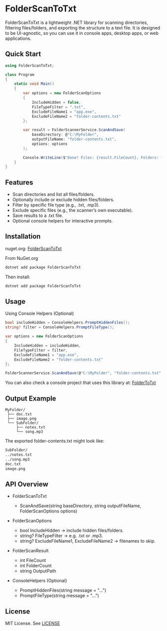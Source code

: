 # FolderScanToTxt
FolderScanToTxt is a lightweight .NET library for scanning directories, filtering files/folders, and exporting the structure to a text file. It is designed to be UI-agnostic, so you can use it in console apps, desktop apps, or web applications.

## Quick Start

```csharp
using FolderScanToTxt;

class Program
{
    static void Main()
    {
        var options = new FolderScanOptions
        {
            IncludeHidden = false,
            FileTypeFilter = ".txt",
            ExcludeFileName1 = "app.exe",
            ExcludeFileName2 = "folder-contents.txt"
        };

        var result = FolderScannerService.ScanAndSave(
            baseDirectory: @"C:\MyFolder",
            outputFileName: "folder-contents.txt",
            options: options
        );

        Console.WriteLine($"Done! Files: {result.FileCount}, Folders: {result.FolderCount}");
    }
}
```

## Features

- Scan directories and list all files/folders.
- Optionally include or exclude hidden files/folders.
- Filter by specific file type (e.g., .txt, .mp3).
- Exclude specific files (e.g., the scanner’s own executable).
- Save results to a .txt file.
- Optional console helpers for interactive prompts.

## Installation

nuget.org: [FolderScanToTxt](https://www.nuget.org/packages/FolderScanToTxt/)

From NuGet.org

```bash
dotnet add package FolderScanToTxt
```

Then install:

```bash
dotnet add package FolderScanToTxt
```

## Usage

Using Console Helpers (Optional)

```csharp
bool includeHidden = ConsoleHelpers.PromptHiddenFiles();
string? filter = ConsoleHelpers.PromptFileType();

var options = new FolderScanOptions
{
    IncludeHidden = includeHidden,
    FileTypeFilter = filter,
    ExcludeFileName1 = "app.exe",
    ExcludeFileName2 = "folder-contents.txt"
};

FolderScannerService.ScanAndSave(@"C:\MyFolder", "folder-contents.txt", options);
```

You can also check a console project that uses this library at: [FolderToTxt](https://github.com/Krasipeace/FolderToTxt)

## Output Example

```
MyFolder/
 ├── doc.txt
 ├── image.png
 └── SubFolder/
     ├── notes.txt
     └── song.mp3
```

The exported folder-contents.txt might look like:

```bash
SubFolder/
../notes.txt
../song.mp3
doc.txt
image.png
```

## API Overview

- FolderScanToTxt
    - ScanAndSave(string baseDirectory, string outputFileName, FolderScanOptions options)

- FolderScanOptions
    - bool IncludeHidden → include hidden files/folders.
    - string? FileTypeFilter → e.g. .txt or .mp3.
    - string? ExcludeFileName1, ExcludeFileName2 → filenames to skip.

- FolderScanResult
    - int FileCount
    - int FolderCount
    - string OutputPath

- ConsoleHelpers (Optional)
    - PromptHiddenFiles(string message = "...")
    - PromptFileType(string message = "...")

## License

MIT License. See [LICENSE](https://github.com/Krasipeace/FolderScanToTxt/blob/main/LICENSE)